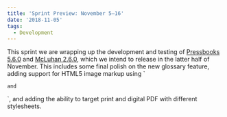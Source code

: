 ```yaml
---
title: 'Sprint Preview: November 5–16'
date: '2018-11-05'
tags:
  - Development
---
```


This sprint we are wrapping up the development and testing of
[Pressbooks 5.6.0](https://github.com/pressbooks/pressbooks/projects/31) and
[McLuhan 2.6.0](https://github.com/pressbooks/pressbooks-book/projects/12), which we
intend to release in the latter half of November. This includes some final polish on the
new glossary feature, adding support for HTML5 image markup using `

`and`

`, and adding the ability to target print and digital PDF with different stylesheets.
